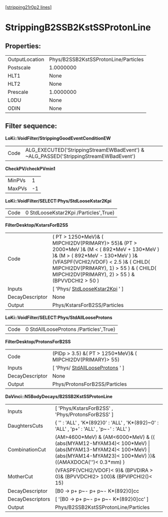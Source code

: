 [[stripping21r0p2 lines]](./stripping21r0p2-ew)

# StrippingB2SSB2KstSSProtonLine

## Properties:

|                |                                      |
|----------------|--------------------------------------|
| OutputLocation | Phys/B2SSB2KstSSProtonLine/Particles |
| Postscale      | 1.0000000                            |
| HLT1           | None                                 |
| HLT2           | None                                 |
| Prescale       | 1.0000000                            |
| L0DU           | None                                 |
| ODIN           | None                                 |

## Filter sequence:

**LoKi::VoidFilter/StrippingGoodEventConditionEW**

|      |                                                                                       |
|------|---------------------------------------------------------------------------------------|
| Code | ALG_EXECUTED('StrippingStreamEWBadEvent') & \~ALG_PASSED('StrippingStreamEWBadEvent') |

**CheckPV/checkPVmin1**

|        |     |
|--------|-----|
| MinPVs | 1   |
| MaxPVs | -1  |

**LoKi::VoidFilter/SELECT:Phys/StdLooseKstar2Kpi**

|      |                                       |
|------|---------------------------------------|
| Code | 0 StdLooseKstar2Kpi /Particles',True) |

**FilterDesktop/KstarsForB2SS**

|                 |                                                                                                                                                                                                                                                                            |
|-----------------|----------------------------------------------------------------------------------------------------------------------------------------------------------------------------------------------------------------------------------------------------------------------------|
| Code            | ( PT \> 1250\*MeV)& ( MIPCHI2DV(PRIMARY)\> 55)& (PT \> 2000\*MeV )& (M \< ( 892\*MeV + 130\*MeV ) )& (M \> ( 892\*MeV - 130\*MeV ) )& (VFASPF(VCHI2/VDOF) \< 2.5 )& ( CHILD( MIPCHI2DV(PRIMARY), 1) \> 55 ) & ( CHILD( MIPCHI2DV(PRIMARY), 2) \> 55 ) & (BPVVDCHI2 \> 50 ) |
| Inputs          | [ 'Phys/ [StdLooseKstar2Kpi](./stripping21r0p2-stdloosekstar2kpi) ' ]                                                                                                                                                                                                    |
| DecayDescriptor | None                                                                                                                                                                                                                                                                       |
| Output          | Phys/KstarsForB2SS/Particles                                                                                                                                                                                                                                               |

**LoKi::VoidFilter/SELECT:Phys/StdAllLooseProtons**

|      |                                        |
|------|----------------------------------------|
| Code | 0 StdAllLooseProtons /Particles',True) |

**FilterDesktop/ProtonsForB2SS**

|                 |                                                                           |
|-----------------|---------------------------------------------------------------------------|
| Code            | (PIDp \> 3.5) &( PT \> 1250\*MeV)& ( MIPCHI2DV(PRIMARY)\> 55)             |
| Inputs          | [ 'Phys/ [StdAllLooseProtons](./stripping21r0p2-stdalllooseprotons) ' ] |
| DecayDescriptor | None                                                                      |
| Output          | Phys/ProtonsForB2SS/Particles                                             |

**DaVinci::N5BodyDecays/B2SSB2KstSSProtonLine**

|                  |                                                                                                                                                                              |
|------------------|------------------------------------------------------------------------------------------------------------------------------------------------------------------------------|
| Inputs           | [ 'Phys/KstarsForB2SS' , 'Phys/ProtonsForB2SS' ]                                                                                                                           |
| DaughtersCuts    | { '' : 'ALL' , 'K\*(892)0' : 'ALL' , 'K\*(892)\~0' : 'ALL' , 'p+' : 'ALL' , 'p\~-' : 'ALL' }                                                                                 |
| CombinationCut   | (AM\>4600\*MeV) & (AM\<6000\*MeV) & (( (abs(MYAM12-MYAM34)\< 100\*MeV) \| (abs(MYAM13-MYAM24)\< 100\*MeV) \| (abs(MYAM14-MYAM23)\< 100\*MeV) ))& ((AMAXDOCA('')\< 0.3\*mm) ) |
| MotherCut        | (VFASPF(VCHI2/VDOF)\< 9)& (BPVDIRA \> 0)& (BPVVDCHI2\> 100)& (BPVIPCHI2()\< 15)                                                                                              |
| DecayDescriptor  | [B0 -\> p+ p\~- p+ p\~- K\*(892)0]cc                                                                                                                                       |
| DecayDescriptors | [ '[B0 -\> p+ p\~- p+ p\~- K\*(892)0]cc' ]                                                                                                                               |
| Output           | Phys/B2SSB2KstSSProtonLine/Particles                                                                                                                                         |
